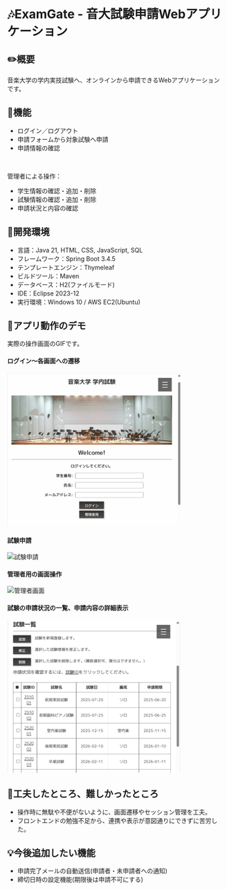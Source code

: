 # 🎶ExamGate - 音大試験申請Webアプリケーション

## ✏️概要

音楽大学の学内実技試験へ、オンラインから申請できるWebアプリケーションです。


## 📌機能

- ログイン／ログアウト
- 申請フォームから対象試験へ申請
- 申請情報の確認

<br>

管理者による操作：
- 学生情報の確認・追加・削除
- 試験情報の確認・追加・削除
- 申請状況と内容の確認


## 🔧開発環境

- 言語：Java 21, HTML, CSS, JavaScript, SQL
- フレームワーク：Spring Boot 3.4.5
- テンプレートエンジン：Thymeleaf
- ビルドツール：Maven
- データベース：H2(ファイルモード)
- IDE：Eclipse 2023-12
- 実行環境：Windows 10 / AWS EC2(Ubuntu)


## 🎦アプリ動作のデモ

実際の操作画面のGIFです。

#### ログイン～各画面への遷移
<img src="images/login.gif" alt="ログイン画面" width="400"/>

#### 試験申請
<img src="images/apply.gif" alt="試験申請" width="400"/>

#### 管理者用の画面操作
<img src="images/admin.gif" alt="管理者画面" width="400"/>

#### 試験の申請状況の一覧、申請内容の詳細表示
<img src="images/status.gif" alt="試験の申請状況と詳細表示" width="400"/>


## 💬工夫したところ、難しかったところ

- 操作時に無駄や不便がないように、画面遷移やセッション管理を工夫。
- フロントエンドの勉強不足から、連携や表示が意図通りにできずに苦労した。


## 💡今後追加したい機能

- 申請完了メールの自動送信(申請者・未申請者への通知)
- 締切日時の設定機能(期限後は申請不可にする)
